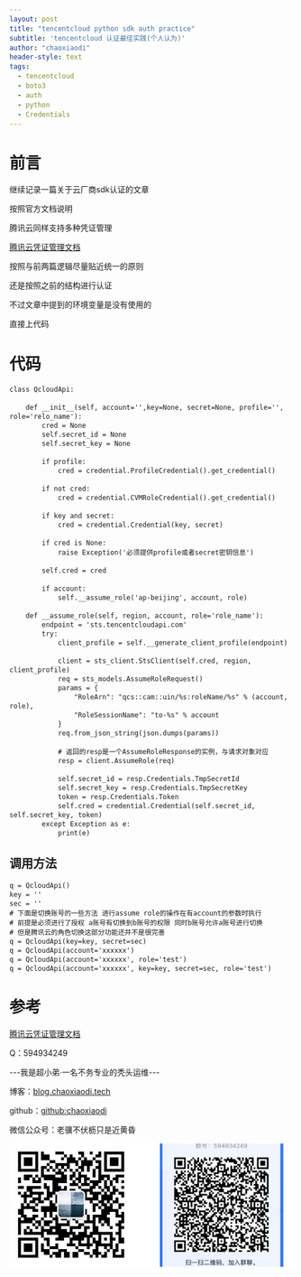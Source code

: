 ```yaml
---
layout: post
title: "tencentcloud python sdk auth practice"
subtitle: 'tencentcloud 认证最佳实践(个人认为)'
author: "chaoxiaodi"
header-style: text
tags:
  - tencentcloud
  - boto3
  - auth
  - python
  - Credentials
---
```


# 前言

继续记录一篇关于云厂商sdk认证的文章

按照官方文档说明

腾讯云同样支持多种凭证管理

[腾讯云凭证管理文档](https://cloud.tencent.com/document/sdk/python?from=20423&from_column=20423#6d1c6674-37d1-431c-908b-2e27bec41331)

按照与前两篇逻辑尽量贴近统一的原则

还是按照之前的结构进行认证

不过文章中提到的环境变量是没有使用的

直接上代码



# 代码

    class QcloudApi:

        def __init__(self, account='',key=None, secret=None, profile='', role='relo_name'):
            cred = None
            self.secret_id = None
            self.secret_key = None

            if profile:
                cred = credential.ProfileCredential().get_credential()

            if not cred:
                cred = credential.CVMRoleCredential().get_credential()

            if key and secret:
                cred = credential.Credential(key, secret)

            if cred is None:
                raise Exception('必须提供profile或者secret密钥信息')

            self.cred = cred

            if account:
                self.__assume_role('ap-beijing', account, role)

        def __assume_role(self, region, account, role='role_name'):
            endpoint = 'sts.tencentcloudapi.com'
            try:
                client_profile = self.__generate_client_profile(endpoint)

                client = sts_client.StsClient(self.cred, region, client_profile)
                req = sts_models.AssumeRoleRequest()
                params = {
                    "RoleArn": "qcs::cam::uin/%s:roleName/%s" % (account, role),
                    "RoleSessionName": "to-%s" % account
                }
                req.from_json_string(json.dumps(params))

                # 返回的resp是一个AssumeRoleResponse的实例，与请求对象对应
                resp = client.AssumeRole(req)

                self.secret_id = resp.Credentials.TmpSecretId
                self.secret_key = resp.Credentials.TmpSecretKey
                token = resp.Credentials.Token
                self.cred = credential.Credential(self.secret_id, self.secret_key, token)
            except Exception as e:
                print(e)

## 调用方法

    q = QcloudApi()
    key = ''
    sec = ''
    # 下面是切换账号的一些方法 进行assume role的操作在有account的参数时执行
    # 前提是必须进行了授权 a账号有切换到b账号的权限 同时b账号允许a账号进行切换
    # 但是腾讯云的角色切换这部分功能还并不是很完善
    q = QcloudApi(key=key, secret=sec)
    q = QcloudApi(account='xxxxxx')
    q = QcloudApi(account='xxxxxx', role='test')
    q = QcloudApi(account='xxxxxx', key=key, secret=sec, role='test')

# 参考
[腾讯云凭证管理文档](https://cloud.tencent.com/document/sdk/python?from=20423&from_column=20423#6d1c6674-37d1-431c-908b-2e27bec41331)

Q：594934249

---我是超小弟·一名不务专业的秃头运维---

博客：[blog.chaoxiaodi.tech](https://blog.chaoxiaodi.tech)

github：[github:chaoxiaodi](https://github.com/chaoxiaodi)

微信公众号：老骥不伏枥只是近黄昏

![](/img/erweima.jpg)
